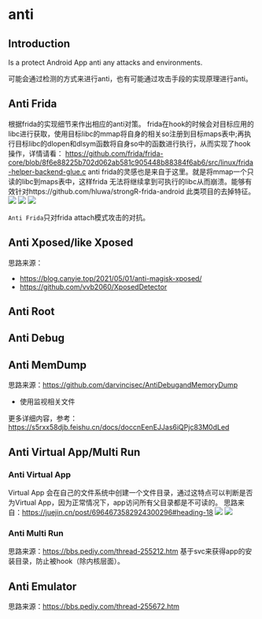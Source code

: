 # anti

## Introduction

Is a protect Android App anti any attacks and environments.

可能会通过检测的方式来进行anti，也有可能通过攻击手段的实现原理进行anti。

## Anti Frida

根据frida的实现细节来作出相应的anti对策。
frida在hook的时候会对目标应用的libc进行获取，使用目标libc的mmap将自身的相关so注册到目标maps表中;再执行目标libc的dlopen和dlsym函数将自身so中的函数进行执行，从而实现了hook操作，详情请看：
https://github.com/frida/frida-core/blob/8f6e88225b702d062ab581c905448b88384f6ab6/src/linux/frida-helper-backend-glue.c
anti frida的灵感也是来自于这里。就是将mmap一个只读的libc到maps表中，这样frida 无法将继续拿到可执行的libc从而崩溃。能够有效针对https://github.com/hluwa/strongR-frida-android 此类项目的去掉特征。
![](imgs/1.png)
![](imgs/2.png)
![](imgs/3.png)

`Anti Frida`只对frida attach模式攻击的对抗。

## Anti Xposed/like Xposed
思路来源：
- https://blog.canyie.top/2021/05/01/anti-magisk-xposed/
- https://github.com/vvb2060/XposedDetector
## Anti Root

## Anti Debug

## Anti MemDump
思路来源：https://github.com/darvincisec/AntiDebugandMemoryDump
- 使用监视相关文件

更多详细内容，参考：https://s5rxx58djb.feishu.cn/docs/doccnEenEJJas6iQPjc83M0dLed

## Anti Virtual App/Multi Run

### Anti Virtual App
Virtual App 会在自己的文件系统中创建一个文件目录，通过这特点可以判断是否为Virtual App，因为正常情况下，app访问所有父目录都是不可读的。
思路来自：https://juejin.cn/post/6964673582924300296#heading-18
![](imgs/4.png)
![](imgs/5.png)

### Anti Multi Run
思路来源：https://bbs.pediy.com/thread-255212.htm
基于svc来获得app的安装目录，防止被hook（除内核层面）。

## Anti Emulator
思路来源：https://bbs.pediy.com/thread-255672.htm

